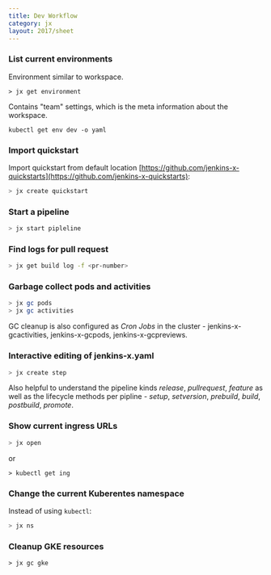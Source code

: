 ```yaml
---
title: Dev Workflow
category: jx
layout: 2017/sheet
---
```


### List current environments 

Environment similar to workspace. 

```
> jx get environment
```

Contains "team" settings, which is the meta information about the workspace.

```
kubectl get env dev -o yaml
```

### Import quickstart

Import quickstart from default location [https://github.com/jenkins-x-quickstarts](https://github.com/jenkins-x-quickstarts):

```bash
> jx create quickstart
```

### Start a pipeline

```bash
> jx start pipleline
```

### Find logs for pull request

```bash
> jx get build log -f <pr-number>
```

### Garbage collect pods and activities

```bash
> jx gc pods
> jx gc activities
```

GC cleanup is also configured as _Cron Jobs_ in the cluster - jenkins-x-gcactivities, jenkins-x-gcpods, jenkins-x-gcpreviews.

### Interactive editing of jenkins-x.yaml

```bash
> jx create step
```

Also helpful to understand the pipeline kinds _release_, _pullrequest_, _feature_ as well as the lifecycle methods per pipline -   _setup_, _setversion_, _prebuild_, _build_, _postbuild_, _promote_.

### Show current ingress URLs

```bash
> jx open
```

or

```
> kubectl get ing
```

### Change the current Kuberentes namespace

Instead of using `kubectl`:

```bash
> jx ns
```

### Cleanup GKE resources

```
> jx gc gke
```
